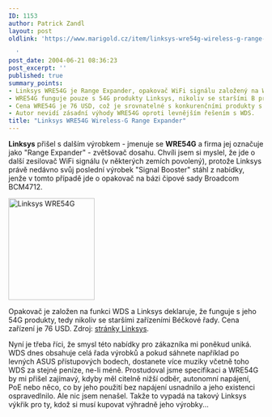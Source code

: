 ```yaml
---
ID: 1153
author: Patrick Zandl
layout: post
oldlink: 'https://www.marigold.cz/item/linksys-wre54g-wireless-g-range-expander

  '
post_date: 2004-06-21 08:36:23
post_excerpt: ''
published: true
summary_points:
- Linksys WRE54G je Range Expander, opakovač WiFi signálu založený na WDS.
- WRE54G funguje pouze s 54G produkty Linksys, nikoliv se staršími B produkty.
- Cena WRE54G je 76 USD, což je srovnatelné s konkurenčními produkty s WDS.
- Autor nevidí zásadní výhody WRE54G oproti levnějším řešením s WDS.
title: "Linksys WRE54G Wireless-G Range Expander"
---
```


<p>
<strong>Linksys</strong> přišel s dalším výrobkem - jmenuje se <strong>WRE54G</strong> a firma jej označuje jako &quot;Range Expander&quot; - zvětšovač dosahu. Chvíli jsem si myslel, že jde o další zesilovač WiFi signálu (v některých zemích povolený), protože Linksys právě nedávno svůj poslední výrobek &quot;Signal Booster&quot; stáhl z nabídky, jenže v tomto případě jde o opakovač na bázi čipové sady Broadcom BCM4712.</p>
<div class="leftbox"><img src="/wp-content/uploads/20040621-linksys-wre54g.jpg" alt="Linksys WRE54G" width="170" height="201" /></div><p>
Opakovač je založen na funkci WDS a Linksys deklaruje, že funguje s jeho 54G produkty, tedy nikoliv se staršími zařízeními Béčkové řady. Cena zařízení je 76 USD. Zdroj: <a href="http://www.linksys.com/products/product.asp?grid=33&#038;scid=38&#038;prid=629">stránky Linksys</a>.</p>
<p>
Nyní je třeba říci, že smysl této nabídky pro zákazníka mi poněkud uniká. WDS dnes obsahuje celá řada výrobků a pokud sáhnete například po levných ASUS přístupových bodech, dostanete více muziky včetně toho WDS za stejné peníze, ne-li méně. Prostudoval jsme specifikaci a WRE54G by mi přišel zajímavý, kdyby měl citelně nižší odběr, autonomní napájení, PoE nebo něco, co by jeho použití bez napájení usnadnilo a jeho existenci ospravedlnilo. Ale nic jsem nenašel. Takže to vypadá na takový Linksys výkřik pro ty, kdož si musí kupovat výhradně jeho výrobky...</p>